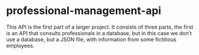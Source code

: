 # professional-management-api
This API is the first part of a larger project. It consists of three parts, the first is an API that consults professionals in a database, but in this case we don’t use a database, but a JSON file, with information from some fictitious employees.
